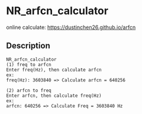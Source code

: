 # NR_arfcn_calculator 
online calculate: https://dustinchen26.github.io/arfcn

## Description
```
NR_arfcn_calculator
(1) freq to arfcn
Enter freq(Hz), then calculate arfcn 
ex:
freq(Hz): 3603840 => Calculate arfcn = 640256
 
(2) arfcn to freq
Enter arfcn, then calculate freq(Hz)
ex:
arfcn: 640256 => Calculate Freq = 3603840 Hz
```			   
